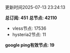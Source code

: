 更新时间2025-07-13 23:24:13

**总订阅: 451**
**总节点: 42110**
- vless节点: 17536
- hysteria2节点: 11

**google ping有效节点: 19**
